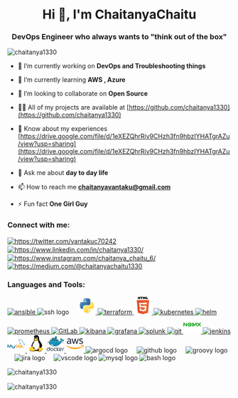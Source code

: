 <h1 align="center">Hi 👋, I'm ChaitanyaChaitu</h1>
<h3 align="center">DevOps Engineer who always wants to "think out of the box"</h3>

<p align="left"> <img src="https://komarev.com/ghpvc/?username=chaitanya1330&label=Profile%20views&color=0e75b6&style=flat" alt="chaitanya1330" /> </p>

- 🔭 I’m currently working on **DevOps and Troubleshooting things**

- 🌱 I’m currently learning **AWS , Azure**

- 👯 I’m looking to collaborate on **Open Source**

- 👨‍💻 All of my projects are available at [https://github.com/chaitanya1330](https://github.com/chaitanya1330)

- 📄 Know about my experiences [https://drive.google.com/file/d/1eXEZQhrRiv9CHzh3fn9hbzIYHATgrAZu/view?usp=sharing](https://drive.google.com/file/d/1eXEZQhrRiv9CHzh3fn9hbzIYHATgrAZu/view?usp=sharing)

- 💬 Ask me about **day to day life**

- 📫 How to reach me **chaitanyavantaku@gmail.com**

- ⚡ Fun fact **One Girl Guy**

<h3 align="left">Connect with me:</h3>
<p align="left">
<a href="https://twitter.com/https://twitter.com/vantakuc70242" target="blank"><img align="center" src="https://raw.githubusercontent.com/rahuldkjain/github-profile-readme-generator/master/src/images/icons/Social/twitter.svg" alt="https://twitter.com/vantakuc70242" height="30" width="40" /></a>
<a href="https://linkedin.com/in/https://www.linkedin.com/in/chaitanya1330/" target="blank"><img align="center" src="https://raw.githubusercontent.com/rahuldkjain/github-profile-readme-generator/master/src/images/icons/Social/linked-in-alt.svg" alt="https://www.linkedin.com/in/chaitanya1330/" height="30" width="40" /></a>
<a href="https://instagram.com/https://www.instagram.com/chaitanya_chaitu_6/" target="blank"><img align="center" src="https://raw.githubusercontent.com/rahuldkjain/github-profile-readme-generator/master/src/images/icons/Social/instagram.svg" alt="https://www.instagram.com/chaitanya_chaitu_6/" height="30" width="40" /></a>
<a href="https://medium.com/https://medium.com/@chaitanyachaitu1330" target="blank"><img align="center" src="https://raw.githubusercontent.com/rahuldkjain/github-profile-readme-generator/master/src/images/icons/Social/medium.svg" alt="https://medium.com/@chaitanyachaitu1330" height="30" width="40" /></a>
</p>

<h3 align="left">Languages and Tools:</h3>
<p align="left"> 
  <a href="https://www.ansible.com/" target="_blank" rel="noreferrer">
    <img src="https://www.vectorlogo.zone/logos/ansible/ansible-icon.svg" alt="ansible" width="40" height="40"/>
  </a>
  <img src="https://cdn.jsdelivr.net/gh/devicons/devicon/icons/ssh/ssh-original.svg" height="40" alt="ssh logo"  />
  <img width="12" />
  <a href="https://www.python.org" target="_blank" rel="noreferrer">
    <img src="https://raw.githubusercontent.com/devicons/devicon/master/icons/python/python-original.svg" alt="python" width="40" height="40"/>
  </a>
  <a href="https://www.terraform.io/" target="_blank" rel="noreferrer">
    <img src="https://www.vectorlogo.zone/logos/terraformio/terraformio-icon.svg" alt="terraform" width="40" height="40"/>
  </a>
  <a href="https://www.w3.org/html/" target="_blank" rel="noreferrer">
    <img src="https://raw.githubusercontent.com/devicons/devicon/master/icons/html5/html5-original-wordmark.svg" alt="html5" width="40" height="40"/>
  </a>
  <a href="https://kubernetes.io" target="_blank" rel="noreferrer">
    <img src="https://www.vectorlogo.zone/logos/kubernetes/kubernetes-icon.svg" alt="kubernetes" width="40" height="40"/>
  </a>
  <a href="https://helm.sh/" target="_blank" rel="noreferrer">
    <img src="https://www.vectorlogo.zone/logos/helmsh/helmsh-icon.svg" alt="helm" width="40" height="40"/>
  </a>
  <a href="https://prometheus.io/" target="_blank" rel="noreferrer">
    <img src="https://www.vectorlogo.zone/logos/prometheusio/prometheusio-icon.svg" alt="prometheus" width="40" height="40"/>
  </a>
  <a href="https://about.gitlab.com/" target="_blank" rel="noreferrer">
    <img src="https://www.vectorlogo.zone/logos/gitlab/gitlab-icon.svg" alt="GitLab" width="40" height="40"/>
  </a>

  <a href="https://www.elastic.co/kibana" target="_blank" rel="noreferrer">
    <img src="https://www.vectorlogo.zone/logos/elasticco_kibana/elasticco_kibana-icon.svg" alt="kibana" width="40" height="40"/>
  </a>
  <a href="https://grafana.com" target="_blank" rel="noreferrer">
    <img src="https://www.vectorlogo.zone/logos/grafana/grafana-icon.svg" alt="grafana" width="40" height="40"/>
  </a>
 
  <a href="https://www.splunk.com/" target="_blank" rel="noreferrer">
    <img src="https://www.vectorlogo.zone/logos/splunk/splunk-icon.svg" alt="splunk" width="40" height="40"/>
  </a>
  <a href="https://git-scm.com/" target="_blank" rel="noreferrer">
    <img src="https://www.vectorlogo.zone/logos/git-scm/git-scm-icon.svg" alt="git" width="40" height="40"/>
  </a>
  <a href="https://www.nginx.com" target="_blank" rel="noreferrer">
    <img src="https://raw.githubusercontent.com/devicons/devicon/master/icons/nginx/nginx-original.svg" alt="nginx" width="40" height="40"/>
  </a>
  <a href="https://www.jenkins.io" target="_blank" rel="noreferrer">
    <img src="https://www.vectorlogo.zone/logos/jenkins/jenkins-icon.svg" alt="jenkins" width="40" height="40"/>
  </a>
  <a href="https://www.mysql.com/" target="_blank" rel="noreferrer">
    <img src="https://raw.githubusercontent.com/devicons/devicon/master/icons/mysql/mysql-original-wordmark.svg" alt="mysql" width="40" height="40"/>
  </a>
  <a href="https://www.linux.org/" target="_blank" rel="noreferrer">
    <img src="https://raw.githubusercontent.com/devicons/devicon/master/icons/linux/linux-original.svg" alt="linux" width="40" height="40"/>
  </a>
  <a href="https://www.docker.com/" target="_blank" rel="noreferrer">
    <img src="https://raw.githubusercontent.com/devicons/devicon/master/icons/docker/docker-original-wordmark.svg" alt="docker" width="40" height="40"/>
  </a>
  <a href="https://aws.amazon.com" target="_blank" rel="noreferrer">
    <img src="https://raw.githubusercontent.com/devicons/devicon/master/icons/amazonwebservices/amazonwebservices-original-wordmark.svg" alt="aws" width="40" height="40"/>
  </a> 
  <img src="https://cdn.jsdelivr.net/gh/devicons/devicon/icons/argocd/argocd-original.svg" height="40" alt="argocd logo"  />
  <img width="12" />
  <img src="https://cdn.jsdelivr.net/gh/devicons/devicon/icons/github/github-original.svg" height="40" alt="github logo"  />
  <img width="12" />
  <img src="https://cdn.jsdelivr.net/gh/devicons/devicon/icons/groovy/groovy-original.svg" height="40" alt="groovy logo"  />
  <img width="12" />
  <img src="https://cdn.jsdelivr.net/gh/devicons/devicon/icons/jira/jira-original.svg" height="40" alt="jira logo"  />
  <img width="12" />
  <img src="https://cdn.jsdelivr.net/gh/devicons/devicon/icons/vscode/vscode-original.svg" height="40" alt="vscode logo"  />
  <img src="https://cdn.jsdelivr.net/gh/devicons/devicon/icons/mysql/mysql-original.svg" height="40" alt="mysql logo"  />
  <img src="https://cdn.jsdelivr.net/gh/devicons/devicon/icons/bash/bash-original.svg" height="40" alt="bash logo"  />
  <img width="12" />
</div>  
  
</p>


<p><img align="center" src="https://github-readme-stats.vercel.app/api/top-langs?username=chaitanya1330&show_icons=true&locale=en&layout=compact" alt="chaitanya1330" /></p>


<p><img align="center" src="https://github-readme-streak-stats.herokuapp.com/?user=chaitanya1330&" alt="chaitanya1330" /></p>
